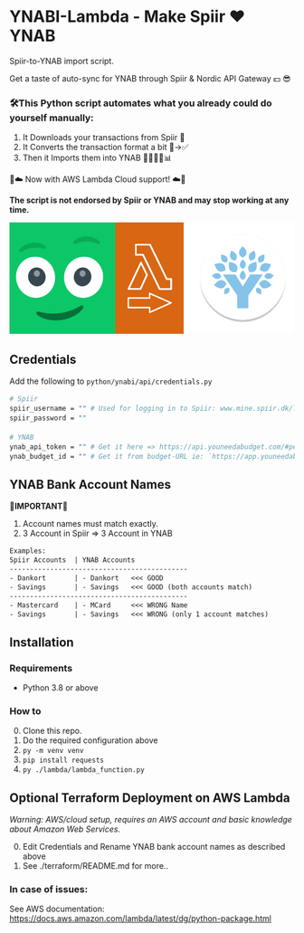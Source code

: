 # YNABI-Lambda - Make Spiir ❤️ YNAB
Spiir-to-YNAB import script. 

Get a taste of auto-sync for YNAB through Spiir & Nordic API Gateway 💵 😎

### 🛠️This Python script automates what you already could do yourself manually:
1. It Downloads your transactions from Spiir 💚 
2. It Converts the transaction format a bit 🛑->✅ 
3. Then it Imports them into YNAB 💙📅🙍💵📊

🧡☁️ Now with AWS Lambda Cloud support! ☁️🧡

**The script is not endorsed by Spiir or YNAB and may stop working at any time.**

<p style="text-align:center;"><img src="extras\ynabi-lambda-logo.png"  width="800" /></p>

## Credentials

Add the following to `python/ynabi/api/credentials.py`

```bash
# Spiir
spiir_username = "" # Used for logging in to Spiir: www.mine.spiir.dk/log-ind
spiir_password = ""

# YNAB
ynab_api_token = "" # Get it here => https://api.youneedabudget.com/#personal-access-tokens
ynab_budget_id = "" # Get it from budget-URL ie: `https://app.youneedabudget.com/YOUR-BUDGET-ID-IS-HERE/budget`
```


## YNAB Bank Account Names

**🛑IMPORTANT🛑**
1. Account names must match exactly. 
2. 3 Account in Spiir => 3 Account in YNAB

```
Examples:
Spiir Accounts  | YNAB Accounts
--------------------------------------------
- Dankort       | - Dankort   <<< GOOD
- Savings       | - Savings   <<< GOOD (both accounts match)
--------------------------------------------
- Mastercard    | - MCard     <<< WRONG Name
- Savings       | - Savings   <<< WRONG (only 1 account matches)

```

## Installation

### Requirements

- Python 3.8 or above

### How to

0. Clone this repo.
1. Do the required configuration above
2. `py -m venv venv`
3. `pip install requests`
4. `py ./lambda/lambda_function.py`



## Optional Terraform Deployment on AWS Lambda

*Warning: AWS/cloud setup, requires an AWS account and basic knowledge about Amazon Web Services.* 

0. Edit Credentials and Rename YNAB bank account names as described above
1. See ./terraform/README.md for more.. 

### In case of issues:

See AWS documentation: https://docs.aws.amazon.com/lambda/latest/dg/python-package.html

